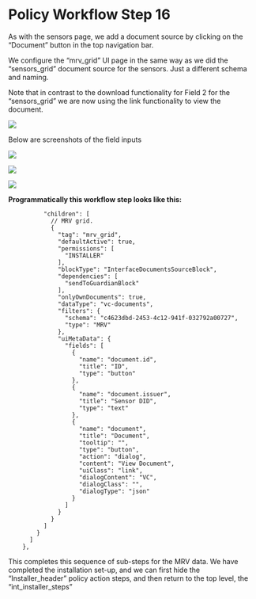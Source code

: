 # Policy Workflow Step 16

As with the sensors page, we add a document source by clicking on the “Document” button in the top navigation bar.

We configure the “mrv\_grid” UI page in the same way as we did the “sensors\_grid” document source for the sensors. Just a different schema and naming.

Note that in contrast to the download functionality for Field 2 for the “sensors\_grid” we are now using the link functionality to view the document.

![](https://i.imgur.com/Revddk6.png)

Below are screenshots of the field inputs

![](https://i.imgur.com/mUUIMav.png)

![](https://i.imgur.com/2k3zzb4.png)

![](https://i.imgur.com/wWYh1qG.png)

**Programmatically this workflow step looks like this:**

```
          "children": [
            // MRV grid.
            {
              "tag": "mrv_grid",
              "defaultActive": true,
              "permissions": [
                "INSTALLER"
              ],
              "blockType": "InterfaceDocumentsSourceBlock",
              "dependencies": [
                "sendToGuardianBlock"
              ],
              "onlyOwnDocuments": true,
              "dataType": "vc-documents",
              "filters": {
                "schema": "c4623dbd-2453-4c12-941f-032792a00727",
                "type": "MRV"
              },
              "uiMetaData": {
                "fields": [
                  {
                    "name": "document.id",
                    "title": "ID",
                    "type": "button"
                  },
                  {
                    "name": "document.issuer",
                    "title": "Sensor DID",
                    "type": "text"
                  },
                  {
                    "name": "document",
                    "title": "Document",
                    "tooltip": "",
                    "type": "button",
                    "action": "dialog",
                    "content": "View Document",
                    "uiClass": "link",
                    "dialogContent": "VC",
                    "dialogClass": "",
                    "dialogType": "json"
                  }
                ]
              }
            }
          ]
        }
      ]
    },
```

This completes this sequence of sub-steps for the MRV data. We have completed the installation set-up, and we can first hide the “Installer\_header” policy action steps, and then return to the top level, the “int\_installer\_steps”
